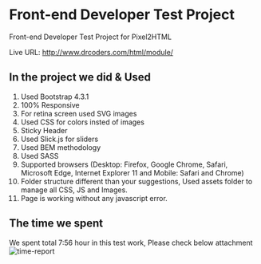 # Front-end Developer Test Project
Front-end Developer Test Project for Pixel2HTML

Live URL: http://www.drcoders.com/html/module/

## In the project we did & Used
1. Used Bootstrap 4.3.1
2. 100% Responsive 
3. For retina screen used SVG images
4. Used CSS for colors insted of images 
5. Sticky Header
6. Used Slick.js for sliders
7. Used BEM methodology
8. Used SASS
9. Supported browsers (Desktop: Firefox, Google Chrome, Safari, Microsoft Edge, Internet Explorer 11 and Mobile: Safari and Chrome)
10. Folder structure different than your suggestions, Used assets folder to manage all CSS, JS and Images.
11. Page is working without any javascript error.

## The time we spent
We spent total 7:56 hour in this test work, Please check below attachment
![time-report](https://user-images.githubusercontent.com/16116433/56366591-194db580-6211-11e9-8f76-eae33856b809.png)

